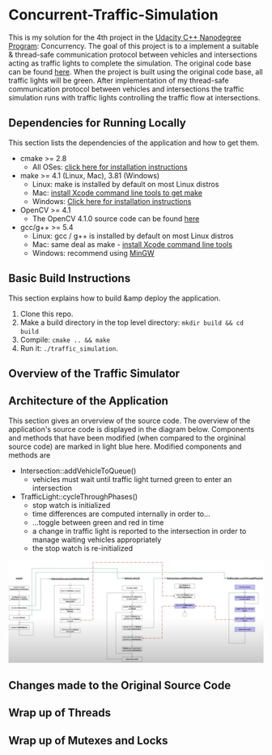 # Concurrent-Traffic-Simulation
This is my solution for the 4th project in the [Udacity C++ Nanodegree Program](https://www.udacity.com/course/c-plus-plus-nanodegree--nd213): Concurrency. The goal of this project is to a implement a suitable &amp; thread-safe communication protocol between vehicles and intersections acting as traffic lights to complete the simulation. The original code base can be found [here](https://github.com/udacity/CppND-Program-a-Concurrent-Traffic-Simulation). When the project is built using the original code base, all traffic lights will be green. After implementation of my thread-safe communication protocol between vehicles and intersections the traffic simulation runs with traffic lights controlling the traffic flow at intersections.

## Dependencies for Running Locally
This section lists the dependencies of the application and how to get them.

* cmake >= 2.8
  * All OSes: [click here for installation instructions](https://cmake.org/install/)
* make >= 4.1 (Linux, Mac), 3.81 (Windows)
  * Linux: make is installed by default on most Linux distros
  * Mac: [install Xcode command line tools to get make](https://developer.apple.com/xcode/features/)
  * Windows: [Click here for installation instructions](http://gnuwin32.sourceforge.net/packages/make.htm)
* OpenCV >= 4.1
  * The OpenCV 4.1.0 source code can be found [here](https://github.com/opencv/opencv/tree/4.1.0)
* gcc/g++ >= 5.4
  * Linux: gcc / g++ is installed by default on most Linux distros
  * Mac: same deal as make - [install Xcode command line tools](https://developer.apple.com/xcode/features/)
  * Windows: recommend using [MinGW](http://www.mingw.org/)

## Basic Build Instructions
This section explains how to build &amp deploy the application.  

1. Clone this repo.
2. Make a build directory in the top level directory: `mkdir build && cd build`
3. Compile: `cmake .. && make`
4. Run it: `./traffic_simulation`.

## Overview of the Traffic Simulator


## Architecture of the Application
This section gives an orverview of the source code. The overview of the application's source code is displayed in the diagram below. Components and methods that have been modified (when compared to the orgininal source code) are marked in light blue here. Modified components and methods are
* Intersection::addVehicleToQueue()
  * vehicles must wait until traffic light turned green to enter an intersection
* TrafficLight::cycleThroughPhases()
  * stop watch is initialized
  * time differences are computed internally in order to...
  * ...toggle between green and red in time
  * a change in traffic light is reported to the intersection in order to manage waiting vehicles appropriately
  * the stop watch is re-initialized

![sourceCodeArchitecture](data/sourceCodeArchitecture.JPG)

## Changes made to the Original Source Code

## Wrap up of Threads

## Wrap up of Mutexes and Locks
